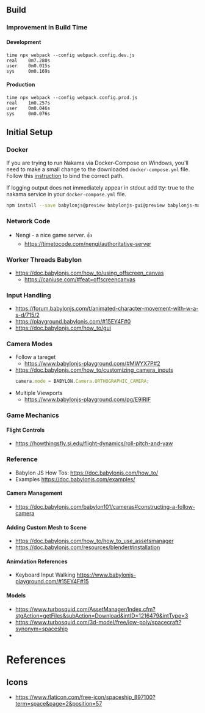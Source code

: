 ## Build

### Improvement in Build Time

#### Development 

```
time npx webpack --config webpack.config.dev.js
real    0m7.280s
user    0m0.015s
sys     0m0.169s
```

#### Production 

```
time npx webpack --config webpack.config.prod.js
real    1m0.257s
user    0m0.046s
sys     0m0.076s
```

## Initial Setup

### Docker

If you are trying to run Nakama via Docker-Compose on Windows, you'll need to make a small change to the downloaded `docker-compose.yml` file. Follow this [instruction](https://heroiclabs.com/docs/install-docker-quickstart/#data) to bind the correct path.

If logging output does not immediately appear in stdout add tty: true to the nakama service in your `docker-compose.yml` file.

```bash
npm install --save babylonjs@preview babylonjs-gui@preview babylonjs-materials@preview
```

### Network Code

- Nengi - a nice game server. 👍
  - https://timetocode.com/nengi/authoritative-server

### Worker Threads Babylon

- https://doc.babylonjs.com/how_to/using_offscreen_canvas
  - https://caniuse.com/#feat=offscreencanvas

### Input Handling

- https://forum.babylonjs.com/t/animated-character-movement-with-w-a-s-d/715/2
- https://playground.babylonjs.com/#15EY4F#0
- https://doc.babylonjs.com/how_to/gui

### Camera Modes

- Follow a tareget
  - https://www.babylonjs-playground.com/#MWYX7P#2
- https://doc.babylonjs.com/how_to/customizing_camera_inputs
  ```js
  camera.mode = BABYLON.Camera.ORTHOGRAPHIC_CAMERA;
  ```
- Multiple Viewports
  - https://www.babylonjs-playground.com/pg/E9IRIF

### Game Mechanics

#### Flight Controls

- https://howthingsfly.si.edu/flight-dynamics/roll-pitch-and-yaw

### Reference

- Babylon JS How Tos: https://doc.babylonjs.com/how_to/
- Examples https://doc.babylonjs.com/examples/

#### Camera Management

- https://doc.babylonjs.com/babylon101/cameras#constructing-a-follow-camera

#### Adding Custom Mesh to Scene

- https://doc.babylonjs.com/how_to/how_to_use_assetsmanager
- https://doc.babylonjs.com/resources/blender#installation

#### Animdation References

- Keyboard Input Walking https://www.babylonjs-playground.com/#15EY4F#15

#### Models

- https://www.turbosquid.com/AssetManager/Index.cfm?stgAction=getFiles&subAction=Download&intID=1216479&intType=3
- https://www.turbosquid.com/3d-model/free/low-poly/spacecraft?synonym=spaceship
-

# References

## Icons

- https://www.flaticon.com/free-icon/spaceship_897100?term=space&page=2&position=57